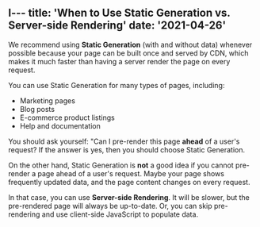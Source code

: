 l---
title: 'When to Use Static Generation vs. Server-side Rendering'
date: '2021-04-26'
---

We recommend using **Static Generation** (with and without data) whenever possible because your page can be built once and served by CDN, which makes it much faster than having a server render the page on every request.

You can use Static Generation for many types of pages, including:

- Marketing pages
- Blog posts
- E-commerce product listings
- Help and documentation

You should ask yourself: "Can I pre-render this page **ahead** of a user's request?  If the answer is yes, then you should choose Static Generation.

On the other hand, Static Generation is **not** a good idea if you cannot pre-render a page ahead of a user's request.  Maybe your page shows frequently updated data, and the page content changes on every request.

In that case, you can use **Server-side Rendering**.  It will be slower, but the pre-rendered page will always be up-to-date.  Or, you can skip pre-rendering and use client-side JavaScript to populate data.